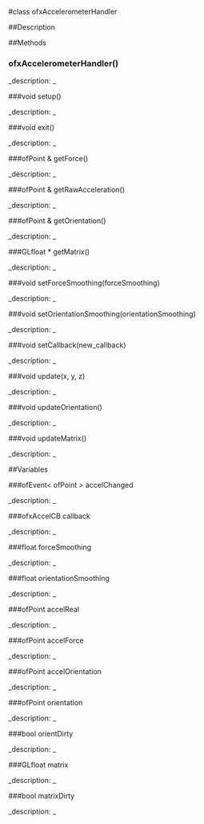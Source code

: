 #class ofxAccelerometerHandler


##Description





##Methods



### ofxAccelerometerHandler()

<!--

_syntax: ofxAccelerometerHandler()_

_name: ofxAccelerometerHandler_

_returns: _

_returns_description: _

_parameters: _

_access: public_

_version_started: 007_

_version_deprecated: _

_summary: _

_constant: False_

_static: no_

_visible: True_

_advanced: False_



-->

_description: _







###void setup()

<!--

_syntax: setup()_

_name: setup_

_returns: void_

_returns_description: _

_parameters: _

_access: public_

_version_started: 007_

_version_deprecated: _

_summary: _

_constant: False_

_static: no_

_visible: True_

_advanced: False_



-->

_description: _







###void exit()

<!--

_syntax: exit()_

_name: exit_

_returns: void_

_returns_description: _

_parameters: _

_access: public_

_version_started: 007_

_version_deprecated: _

_summary: _

_constant: False_

_static: no_

_visible: True_

_advanced: False_



-->

_description: _







###ofPoint & getForce()

<!--

_syntax: getForce()_

_name: getForce_

_returns: ofPoint &_

_returns_description: _

_parameters: _

_access: public_

_version_started: 007_

_version_deprecated: _

_summary: _

_constant: False_

_static: no_

_visible: True_

_advanced: False_



-->

_description: _







###ofPoint & getRawAcceleration()

<!--

_syntax: getRawAcceleration()_

_name: getRawAcceleration_

_returns: ofPoint &_

_returns_description: _

_parameters: _

_access: public_

_version_started: 007_

_version_deprecated: _

_summary: _

_constant: False_

_static: no_

_visible: True_

_advanced: False_



-->

_description: _







###ofPoint & getOrientation()

<!--

_syntax: getOrientation()_

_name: getOrientation_

_returns: ofPoint &_

_returns_description: _

_parameters: _

_access: public_

_version_started: 007_

_version_deprecated: _

_summary: _

_constant: False_

_static: no_

_visible: True_

_advanced: False_



-->

_description: _







###GLfloat * getMatrix()

<!--

_syntax: getMatrix()_

_name: getMatrix_

_returns: GLfloat *_

_returns_description: _

_parameters: _

_access: public_

_version_started: 007_

_version_deprecated: _

_summary: _

_constant: False_

_static: no_

_visible: True_

_advanced: False_



-->

_description: _







###void setForceSmoothing(forceSmoothing)

<!--

_syntax: setForceSmoothing(forceSmoothing)_

_name: setForceSmoothing_

_returns: void_

_returns_description: _

_parameters: float forceSmoothing_

_access: public_

_version_started: 007_

_version_deprecated: _

_summary: _

_constant: False_

_static: no_

_visible: True_

_advanced: False_



-->

_description: _







###void setOrientationSmoothing(orientationSmoothing)

<!--

_syntax: setOrientationSmoothing(orientationSmoothing)_

_name: setOrientationSmoothing_

_returns: void_

_returns_description: _

_parameters: float orientationSmoothing_

_access: public_

_version_started: 007_

_version_deprecated: _

_summary: _

_constant: False_

_static: no_

_visible: True_

_advanced: False_



-->

_description: _







###void setCallback(new_callback)

<!--

_syntax: setCallback(new_callback)_

_name: setCallback_

_returns: void_

_returns_description: _

_parameters: ofxAccelCB new_callback_

_access: public_

_version_started: 007_

_version_deprecated: _

_summary: _

_constant: False_

_static: no_

_visible: True_

_advanced: False_



-->

_description: _







###void update(x, y, z)

<!--

_syntax: update(x, y, z)_

_name: update_

_returns: void_

_returns_description: _

_parameters: float x, float y, float z_

_access: public_

_version_started: 007_

_version_deprecated: _

_summary: _

_constant: False_

_static: no_

_visible: True_

_advanced: False_



-->

_description: _







###void updateOrientation()

<!--

_syntax: updateOrientation()_

_name: updateOrientation_

_returns: void_

_returns_description: _

_parameters: _

_access: protected_

_version_started: 007_

_version_deprecated: _

_summary: _

_constant: False_

_static: no_

_visible: True_

_advanced: False_



-->

_description: _







###void updateMatrix()

<!--

_syntax: updateMatrix()_

_name: updateMatrix_

_returns: void_

_returns_description: _

_parameters: _

_access: protected_

_version_started: 007_

_version_deprecated: _

_summary: _

_constant: False_

_static: no_

_visible: True_

_advanced: False_



-->

_description: _







##Variables



###ofEvent< ofPoint > accelChanged

<!--

_name: accelChanged_

_type: ofEvent< ofPoint >_

_access: public_

_version_started: 007_

_version_deprecated: _

_summary: _

_visible: True_

_constant: True_

_advanced: False_



-->

_description: _







###ofxAccelCB callback

<!--

_name: callback_

_type: ofxAccelCB_

_access: protected_

_version_started: 007_

_version_deprecated: _

_summary: _

_visible: True_

_constant: True_

_advanced: False_



-->

_description: _







###float forceSmoothing

<!--

_name: forceSmoothing_

_type: float_

_access: protected_

_version_started: 007_

_version_deprecated: _

_summary: _

_visible: True_

_constant: True_

_advanced: False_



-->

_description: _







###float orientationSmoothing

<!--

_name: orientationSmoothing_

_type: float_

_access: protected_

_version_started: 007_

_version_deprecated: _

_summary: _

_visible: True_

_constant: True_

_advanced: False_



-->

_description: _







###ofPoint accelReal

<!--

_name: accelReal_

_type: ofPoint_

_access: protected_

_version_started: 007_

_version_deprecated: _

_summary: _

_visible: True_

_constant: True_

_advanced: False_



-->

_description: _







###ofPoint accelForce

<!--

_name: accelForce_

_type: ofPoint_

_access: protected_

_version_started: 007_

_version_deprecated: _

_summary: _

_visible: True_

_constant: True_

_advanced: False_



-->

_description: _







###ofPoint accelOrientation

<!--

_name: accelOrientation_

_type: ofPoint_

_access: protected_

_version_started: 007_

_version_deprecated: _

_summary: _

_visible: True_

_constant: True_

_advanced: False_



-->

_description: _







###ofPoint orientation

<!--

_name: orientation_

_type: ofPoint_

_access: protected_

_version_started: 007_

_version_deprecated: _

_summary: _

_visible: True_

_constant: True_

_advanced: False_



-->

_description: _







###bool orientDirty

<!--

_name: orientDirty_

_type: bool_

_access: protected_

_version_started: 007_

_version_deprecated: _

_summary: _

_visible: True_

_constant: True_

_advanced: False_



-->

_description: _







###GLfloat matrix

<!--

_name: matrix_

_type: GLfloat_

_access: protected_

_version_started: 007_

_version_deprecated: _

_summary: _

_visible: True_

_constant: True_

_advanced: False_



-->

_description: _







###bool matrixDirty

<!--

_name: matrixDirty_

_type: bool_

_access: protected_

_version_started: 007_

_version_deprecated: _

_summary: _

_visible: True_

_constant: True_

_advanced: False_



-->

_description: _







